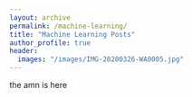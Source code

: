 ```yaml
---
layout: archive
permalink: /machine-learning/
title: "Machine Learning Posts"
author_profile: true
header:
  images: "/images/IMG-20200326-WA0005.jpg"
---
```

  the amn is here
